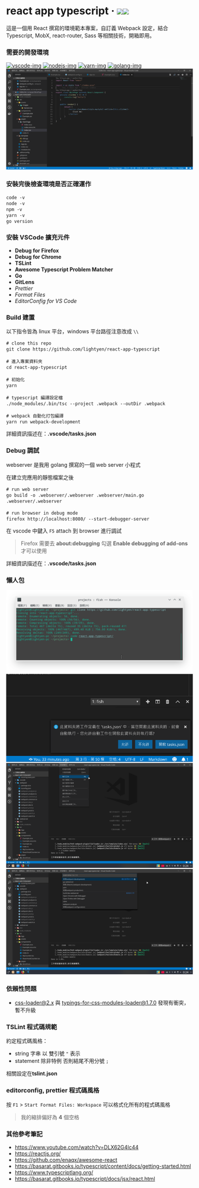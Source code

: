 # react app typescript &middot; ![](https://travis-ci.com/lightyen/react-app-typescript.svg?branch=master)![](https://img.shields.io/github/license/lightyen/react-app-typescript.svg)

這是一個用 React 撰寫的環境範本專案，自訂義 Webpack 設定，結合 Typescript, MobX, react-router, Sass 等相關技術，開箱即用。

### 需要的開發環境

<a href="https://code.visualstudio.com">
<img src="https://user-images.githubusercontent.com/49339/32078127-102bbcfe-baa6-11e7-8ab9-b04dcad2035e.png" alt="vscode-img" width="10%"/></a>

<a href="https://nodejs.org">
<img src="https://nodejs.org/static/images/logos/nodejs-new-pantone-black.png" alt="nodejs-img" width="15%"/></a>

<a href="https://yarnpkg.com">
<img src="https://raw.githubusercontent.com/yarnpkg/assets/master/yarn-kitten-full.png" alt="yarn-img" width="15%"/></a>

<a href="https://golang.org/dl">
<img src="https://blog.golang.org/go-brand/Go-Logo/SVG/Go-Logo_Blue.svg" alt="golang-img" width="10%"/></a>
<br />

<img src="https://raw.githubusercontent.com/lightyen/react-app-typescript/master/env.png" />

### 安裝完後檢查環境是否正確運作

```shell
code -v
node -v
npm -v
yarn -v
go version
```

### 安裝 VSCode 擴充元件

- **Debug for Firefox**
- **Debug for Chrome**
- **TSLint**
- **Awesome Typescript Problem Matcher**
- **Go**
- **GitLens**
- _Prettier_
- _Format Files_
- _EditorConfig for VS Code_

### Build 建置

以下指令皆為 linux 平台，windows 平台路徑注意改成 `\\`

```shell
# clone this repo
git clone https://github.com/lightyen/react-app-typescript

# 進入專案資料夾
cd react-app-typescript

# 初始化
yarn

# typescript 編譯設定檔
./node_modules/.bin/tsc --project .webpack --outDir .webpack

# webpack 自動化打包編譯
yarn run webpack-development
```

詳細資訊描述在：**.vscode/tasks.json**

### Debug 調試

webserver 是我用 golang 撰寫的一個 web server 小程式

在建立完應用的靜態檔案之後

```shell
# run web server
go build -o .webserver/.webserver .webserver/main.go
.webserver/.webserver

# run browser in debug mode
firefox http://localhost:8080/ --start-debugger-server
```

在 vscode 中鍵入 `F5` attach 到 browser 進行調試

> Firefox 需要去 **about:debugging** 勾選 **Enable debugging of add-ons** 才可以使用

詳細資訊描述在：**.vscode/tasks.json**

### 懶人包

<img src="https://raw.githubusercontent.com/lightyen/react-app-typescript/resources/images/00.png"/>
<img src="https://raw.githubusercontent.com/lightyen/react-app-typescript/resources/images/01.png"/>
<img src="https://raw.githubusercontent.com/lightyen/react-app-typescript/resources/images/02.png"/>
<img src="https://raw.githubusercontent.com/lightyen/react-app-typescript/resources/images/03.png"/>

### 依賴性問題

- css-loader@2.x 與 typings-for-css-modules-loader@1.7.0 發現有衝突，暫不升級

### TSLint 程式碼規範

約定程式碼風格：

- string 字串 以 雙引號 `"` 表示
- statement 除非特例 否則結尾不用分號 `;`

相關設定在**tslint.json**

### editorconfig, prettier 程式碼風格

按 `F1` > `Start Format Files: Workspace` 可以格式化所有的程式碼風格

> 我的縮排偏好為 **4** 個空格

### 其他參考筆記

- https://www.youtube.com/watch?v=DLX62G4lc44
- https://reactjs.org/
- https://github.com/enaqx/awesome-react
- https://basarat.gitbooks.io/typescript/content/docs/getting-started.html
- https://www.typescriptlang.org/
- https://basarat.gitbooks.io/typescript/docs/jsx/react.html
